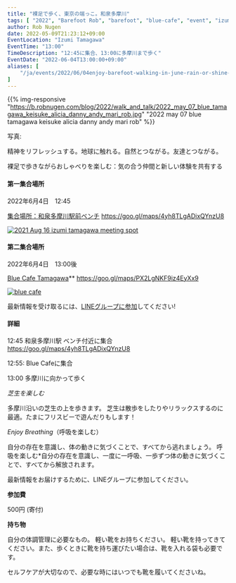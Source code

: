 ```yaml
---
title: "裸足で歩く、東京の端っこ。和泉多摩川"
tags: [ "2022", "Barefoot Rob", "barefoot", "blue-cafe", "event", "izumi-tamagawa", "june", "rain", "riverside", "shine", "tamagawa", "walk", "はだし", "多摩川", "裸足のロブ" ]
author: Rob Nugen
date: 2022-05-09T21:23:12+09:00
EventLocation: "Izumi Tamagawa"
EventTime: "13:00"
TimeDescription: "12:45に集合、13:00に多摩川まで歩く"
EventDate: "2022-06-04T13:00:00+09:00"
aliases: [
    "/ja/events/2022/06/04enjoy-barefoot-walking-in-june-rain-or-shine-by-tamagawa",
]
---
```


{{% img-responsive "https://b.robnugen.com/blog/2022/walk_and_talk/2022_may_07_blue_tamagawa_keisuke_alicia_danny_andy_mari_rob.jpg" "2022 may 07 blue tamagawa keisuke alicia danny andy mari rob" %}}

<div class="note">写真:
<a href=""></a>
</div>

精神をリフレッシュする。地球に触れる。自然とつながる。友達とつながる。

裸足で歩きながらおしゃべりを楽しむ：気の合う仲間と新しい体験を共有する

#### 第一集合場所

2022年6月4日　12:45

[集合場所：和泉多摩川駅前ベンチ](https://goo.gl/maps/4yh8TLgADixQYnzU8)
https://goo.gl/maps/4yh8TLgADixQYnzU8

[![2021 Aug 16 izumi tamagawa meeting spot](//b.robnugen.com/blog/2021/thumbs/2021_aug_16_izumi_tamagawa_meeting_spot.png)](//b.robnugen.com/blog/2021/2021_aug_16_izumi_tamagawa_meeting_spot.png)

#### 第二集合場所

2022年6月4日　13:00後

[Blue Cafe Tamagawa](https://blue-tamagawa.jp/#section2)**
https://goo.gl/maps/PX2LgNKF9iz4EyXx9

[![blue cafe](//b.robnugen.com/blog/2022/thumbs/blue_cafe.jpg)](//b.robnugen.com/blog/2022/blue_cafe.jpg)

最新情報を受け取るには、[LINEグループに参加](/contact/)してください!

#### 詳細

12:45 和泉多摩川駅 ベンチ付近に集合 https://goo.gl/maps/4yh8TLgADixQYnzU8

12:55: Blue Cafeに集合

13:00 多摩川に向かって歩く

*芝生を楽しむ*

多摩川沿いの芝生の上を歩きます。
芝生は散歩をしたりやリラックスするのに最適。たまにフリスビーで遊んだりもします！

*Enjoy Breathing*（呼吸を楽しむ）

自分の存在を意識し、体の動きに気づくことで、すべてから逃れましょう。
呼吸を楽しむ*自分の存在を意識し、一度に一呼吸、一歩ずつ体の動きに気づくことで、すべてから解放されます。

最新情報をお届けするために、LINEグループに参加してください。

**参加費**

500円 (寄付)

**持ち物**

自分の体調管理に必要なもの。 軽い靴をお持ちください。
軽い靴を持ってきてください。また、歩くときに靴を持ち運びたい場合は、靴を入れる袋も必要です。

セルフケアが大切なので、必要な時にはいつでも靴を履いてくださいね。
